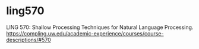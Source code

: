 # ling570
LING 570: Shallow Processing Techniques for Natural Language Processing. 
https://compling.uw.edu/academic-experience/courses/course-descriptions/#570
